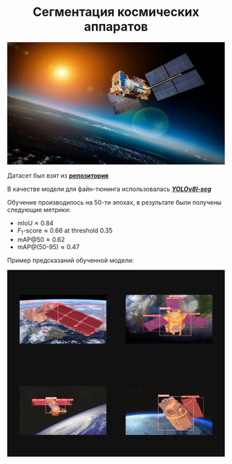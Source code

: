 # <center>Сегментация космических аппаратов
<img src='./imgs/preview.png'></img>

Датасет был взят из [<b>репозитория</b>](https://github.com/Yurushia1998/SatelliteDataset)

В качестве модели для файн-тюнинга использовалась [<b><i>YOLOv8l-seg</b></i>](https://docs.ultralytics.com/tasks/segment/)

Обучение производилось на 50-ти эпохах, в результате были получены следующие метрики:
* $\text{mIoU} \approx 0.84$
* $F_1 \text{-score} \approx 0.66 \text{ at threshold 0.35}$
* $\text{mAP}@50 \approx 0.62$
* $\text{mAP}@(\text{50-95}) \approx 0.47$

Пример предсказаний обученной модели:

<img src='./imgs/predictions.png'></img>